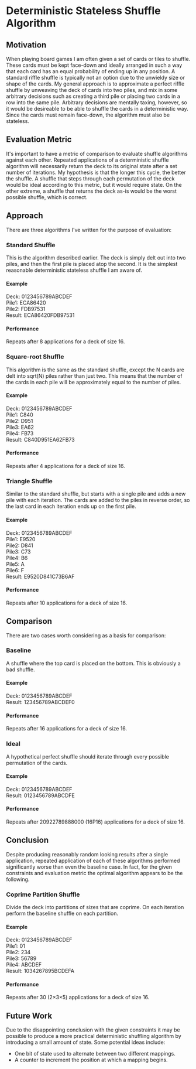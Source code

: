# Deterministic Stateless Shuffle Algorithm

## Motivation
When playing board games I am often given a set of cards or tiles to shuffle. These cards must be kept face-down and ideally arranged in such a way that each card has an equal probability of ending up in any position. A standard riffle shuffle is typically not an option due to the unwieldy size or shape of the cards.
My general approach is to approximate a perfect riffle shuffle by unweaving the deck of cards into two piles, and mix in some arbitrary decisions such as creating a third pile or placing two cards in a row into the same pile. Arbitrary decisions are mentally taxing, however, so it would be desireable to be able to shuffle the cards in a deterministic way. Since the cards must remain face-down, the algorithm must also be stateless.

## Evaluation Metric
It's important to have a metric of comparison to evaluate shuffle algorithms against each other. Repeated applications of a deterministic shuffle algorithm will necessarily return the deck to its original state after a set number of iterations. My hypothesis is that the longer this cycle, the better the shuffle. A shuffle that steps through each permutation of the deck would be ideal according to this metric, but it would require state. On the other extreme, a shuffle that returns the deck as-is would be the worst possible shuffle, which is correct.

## Approach
There are three algorithms I've written for the purpose of evaluation:

### Standard Shuffle
This is the algorithm described earlier. The deck is simply delt out into two piles, and then the first pile is placed atop the second. It is the simplest reasonable deterministic stateless shuffle I am aware of.
#### Example
Deck: 0123456789ABCDEF  
Pile1: ECA86420  
Pile2: FDB97531  
Result: ECA86420FDB97531
#### Performance
Repeats after 8 applications for a deck of size 16.

### Square-root Shuffle
This algorithm is the same as the standard shuffle, except the N cards are delt into sqrt(N) piles rather than just two. This means that the number of the cards in each pile will be approximately equal to the number of piles.
#### Example
Deck: 0123456789ABCDEF  
Pile1: C840  
Pile2: D951  
Pile3: EA62  
Pile4: FB73  
Result: C840D951EA62FB73
#### Performance
Repeats after 4 applications for a deck of size 16.

### Triangle Shuffle
Similar to the standard shuffle, but starts with a single pile and adds a new pile with each iteration. The cards are added to the piles in reverse order, so the last card in each iteration ends up on the first pile.
#### Example
Deck: 0123456789ABCDEF  
Pile1: E9520  
Pile2: D841  
Pile3: C73  
Pile4: B6  
Pile5: A  
Pile6: F  
Result: E9520D841C73B6AF
#### Performance
Repeats after 10 applications for a deck of size 16.

## Comparison
There are two cases worth considering as a basis for comparison:

### Baseline
A shuffle where the top card is placed on the bottom. This is obviously a bad shuffle.
#### Example
Deck: 0123456789ABCDEF  
Result: 123456789ABCDEF0
#### Performance
Repeats after 16 applications for a deck of size 16.

### Ideal
A hypothetical perfect shuffle should iterate through every possible permutation of the cards.
#### Example
Deck: 0123456789ABCDEF  
Result: 0123456789ABCDFE
#### Performance
Repeats after 20922789888000 (16P16) applications for a deck of size 16.

## Conclusion
Despite producing reasonably random looking results after a single application, repeated application of each of these algorithms performed significantly worse than even the baseline case. In fact, for the given constraints and evaluation metric the optimal algorithm appears to be the following.

### Coprime Partition Shuffle
Divide the deck into partitions of sizes that are coprime. On each iteration perform the baseline shuffle on each partition.
#### Example
Deck: 0123456789ABCDEF  
Pile1: 01  
Pile2: 234  
Pile3: 56789  
Pile4: ABCDEF  
Result: 1034267895BCDEFA
#### Performance
Repeats after 30 (2×3×5) applications for a deck of size 16.

## Future Work
Due to the disappointing conclusion with the given constraints it may be possible to produce a more practical deterministic shuffling algorithm by introducing a small amount of state. Some potential ideas include:
* One bit of state used to alternate between two different mappings.
* A counter to increment the position at which a mapping begins.
